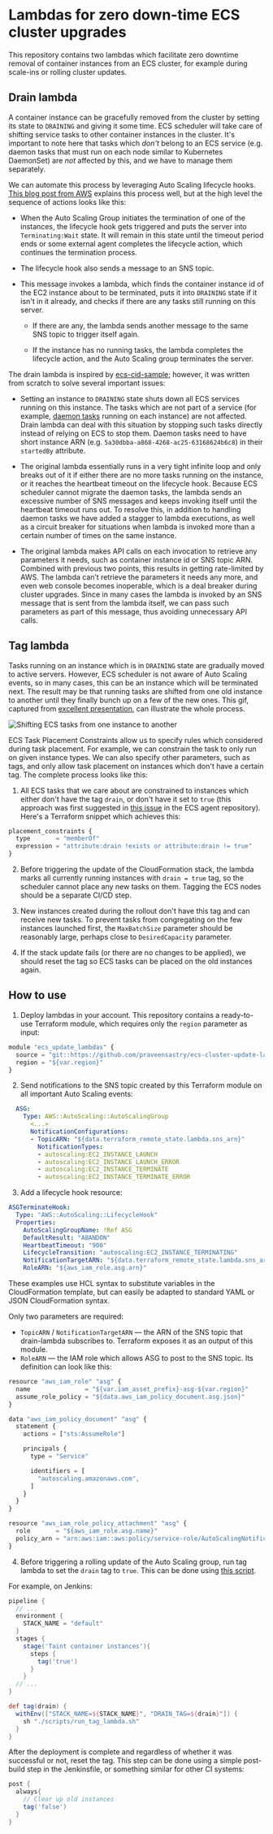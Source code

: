 # Lambdas for zero down-time ECS cluster upgrades

This repository contains two lambdas which facilitate zero downtime removal of container instances from an ECS cluster, for example during scale-ins or rolling cluster updates.

## Drain lambda

A container instance can be gracefully removed from the cluster by setting its state to `DRAINING` and giving it some time. ECS scheduler will take care of shifting service tasks to other container instances in the cluster. It's important to note here that tasks which _don't_ belong to an ECS service (e.g. daemon tasks that must run on each node similar to Kubernetes DaemonSet) are _not_ affected by this, and we have to manage them separately.

We can automate this process by leveraging Auto Scaling lifecycle hooks. [This blog post from AWS](https://aws.amazon.com/blogs/compute/how-to-automate-container-instance-draining-in-amazon-ecs/) explains this process well, but at the high level the sequence of actions looks like this:

- When the Auto Scaling Group initiates the termination of one of the instances, the lifecycle hook gets triggered and puts the server into `Terminating:Wait` state. It will remain in this state until the timeout period ends or some external agent completes the lifecycle action, which continues the termination process.

- The lifecycle hook also sends a message to an SNS topic.

- This message invokes a lambda, which finds the container instance id of the EC2 instance about to be terminated, puts it into `DRAINING` state if it isn't in it already, and checks if there are any tasks still running on this server.

  - If there are any, the lambda sends another message to the same SNS topic to trigger itself again.

  - If the instance has no running tasks, the lambda completes the lifecycle action, and the Auto Scaling group terminates the server.

The drain lambda is inspired by [ecs-cid-sample](https://github.com/aws-samples/ecs-cid-sample); however, it was written from scratch to solve several important issues:

- Setting an instance to `DRAINING` state shuts down all ECS services running on this instance. The tasks which are not part of a service (for example, [daemon tasks](https://aws.amazon.com/blogs/compute/running-an-amazon-ecs-task-on-every-instance/) running on each instance) are not affected. Drain lambda can deal with this situation by stopping such tasks directly instead of relying on ECS to stop them. Daemon tasks need to have short instance ARN (e.g. `5a30dbba-a868-4268-ac25-63168624b6c8`) in their `startedBy` attribute.

- The original lambda essentially runs in a very tight infinite loop and only breaks out of it if either there are no more tasks running on the instance, or it reaches the heartbeat timeout on the lifecycle hook. Because ECS scheduler cannot migrate the daemon tasks, the lambda sends an excessive number of SNS messages and keeps invoking itself until the heartbeat timeout runs out. To resolve this, in addition to handling daemon tasks we have added a stagger to lambda executions, as well as a circuit breaker for situations when lambda is invoked more than a certain number of times on the same instance.

- The original lambda makes API calls on each invocation to retrieve any parameters it needs, such as container instance id or SNS topic ARN. Combined with previous two points, this results in getting rate-limited by AWS. The lambda can’t retrieve the parameters it needs any more, and even web console becomes inoperable, which is a deal breaker during cluster upgrades. Since in many cases the lambda is invoked by an SNS message that is sent from the lambda itself, we can pass such parameters as part of this message, thus avoiding unnecessary API calls.

## Tag lambda

Tasks running on an instance which is in `DRAINING` state are gradually moved to active servers. However, ECS scheduler is not aware of Auto Scaling events, so in many cases, this can be an instance which will be terminated next. The result may be that running tasks are shifted from one old instance to another until they finally bunch up on a few of the new ones.
This gif, captured from [excellent presentation](https://www.slideshare.net/mcallana/con314-automating-zerodowntimeproductionclusterupgradesforamazonecs), can illustrate the whole process.

![Shifting ECS tasks from one instance to another](./img/shift.gif)

ECS Task Placement Constraints allow us to specify rules which considered during task placement. For example, we can constrain the task to only run on given instance types. We can also specify other parameters, such as tags, and only allow task placement on instances which don't have a certain tag. The complete process looks like this:

1. All ECS tasks that we care about are constrained to instances which either don't have the tag `drain`, or don't have it set to `true` (this approach was first suggested in [this issue](https://github.com/aws/amazon-ecs-agent/issues/672#issuecomment-345930571) in the ECS agent repository). Here's a Terraform snippet which achieves this:

```javascript
placement_constraints {
  type       = "memberOf"
  expression = "attribute:drain !exists or attribute:drain != true"
}
```

2. Before triggering the update of the CloudFormation stack, the lambda marks all currently running instances with `drain = true` tag, so the scheduler cannot place any new tasks on them. Tagging the ECS nodes should be a separate CI/CD step.

3. New instances created during the rollout don't have this tag and can receive new tasks. To prevent tasks from congregating on the few instances launched first, the `MaxBatchSize` parameter should be reasonably large, perhaps close to `DesiredCapacity` parameter.

4. If the stack update fails (or there are no changes to be applied), we should reset the tag so ECS tasks can be placed on the old instances again.

## How to use

1. Deploy lambdas in your account. This repository contains a ready-to-use Terraform module, which requires only the `region` parameter as input:

```javascript
module "ecs_update_lambdas" {
  source = "git::https://github.com/praveensastry/ecs-cluster-update-lambda.git//src"
  region = "${var.region}"
}
```

2. Send notifications to the SNS topic created by this Terraform module on all important Auto Scaling events:

```yaml
  ASG:
    Type: AWS::AutoScaling::AutoScalingGroup
      <...>
      NotificationConfigurations:
      - TopicARN: "${data.terraform_remote_state.lambda.sns_arn}"
        NotificationTypes:
        - autoscaling:EC2_INSTANCE_LAUNCH
        - autoscaling:EC2_INSTANCE_LAUNCH_ERROR
        - autoscaling:EC2_INSTANCE_TERMINATE
        - autoscaling:EC2_INSTANCE_TERMINATE_ERROR
```

3. Add a lifecycle hook resource:

```yaml
ASGTerminateHook:
  Type: "AWS::AutoScaling::LifecycleHook"
  Properties:
    AutoScalingGroupName: !Ref ASG
    DefaultResult: "ABANDON"
    HeartbeatTimeout: "900"
    LifecycleTransition: "autoscaling:EC2_INSTANCE_TERMINATING"
    NotificationTargetARN: "${data.terraform_remote_state.lambda.sns_arn}"
    RoleARN: "${aws_iam_role.asg.arn}"
```

These examples use HCL syntax to substitute variables in the CloudFormation template, but can easily be adapted to standard YAML or JSON CloudFormation syntax.

Only two parameters are required:

- `TopicARN` / `NotificationTargetARN` — the ARN of the SNS topic that drain-lambda subscribes to. Terraform exposes it as an output of this module.
- `RoleARN` — the IAM role which allows ASG to post to the SNS topic. Its definition can look like this:

```javascript
resource "aws_iam_role" "asg" {
  name               = "${var.iam_asset_prefix}-asg-${var.region}"
  assume_role_policy = "${data.aws_iam_policy_document.asg.json}"
}

data "aws_iam_policy_document" "asg" {
  statement {
    actions = ["sts:AssumeRole"]

    principals {
      type = "Service"

      identifiers = [
        "autoscaling.amazonaws.com",
      ]
    }
  }
}

resource "aws_iam_role_policy_attachment" "asg" {
  role       = "${aws_iam_role.asg.name}"
  policy_arn = "arn:aws:iam::aws:policy/service-role/AutoScalingNotificationAccessRole"
}
```

4. Before triggering a rolling update of the Auto Scaling group, run tag lambda to set the `drain` tag to `true`. This can be done using [this script](./scripts/run_tag_lambda.sh).

For example, on Jenkins:

```groovy
pipeline {
  // ...
  environment {
    STACK_NAME = "default"
  }
  stages {
    stage('Taint container instances'){
      steps {
        tag('true')
      }
    }
  // ...
}

def tag(drain) {
  withEnv(["STACK_NAME=${STACK_NAME}", "DRAIN_TAG=${drain}"]) {
    sh "./scripts/run_tag_lambda.sh"
  }
}
```

After the deployment is complete and regardless of whether it was successful or not, reset the tag. This step can be done using a simple post-build step in the Jenkinsfile, or something similar for other CI systems:

```groovy
post {
  always{
    // Clear up old instances
    tag('false')
  }
}
```
